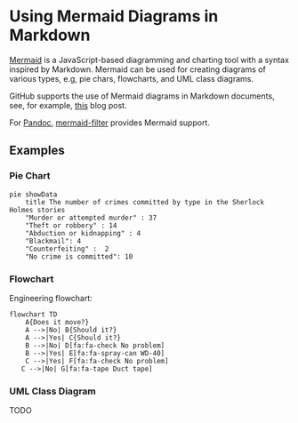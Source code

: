 Using Mermaid Diagrams in Markdown
==================================

[Mermaid](https://mermaid-js.github.io/mermaid/) is a JavaScript-based diagramming and charting tool with a syntax inspired by Markdown. Mermaid can be used for creating diagrams of various types, e.g, pie chars, flowcharts, and UML class diagrams.

GitHub supports the use of Mermaid diagrams in Markdown documents, see, for example, [this](https://github.blog/2022-02-14-include-diagrams-markdown-files-mermaid/) blog post.

For [Pandoc](https://github.com/raghur/mermaid-filter), [mermaid-filter](https://github.com/raghur/mermaid-filter) provides Mermaid support.

Examples
--------

### Pie Chart

```mermaid
pie showData
    title The number of crimes committed by type in the Sherlock Holmes stories
    "Murder or attempted murder" : 37
    "Theft or robbery" : 14
    "Abduction or kidnapping" : 4
    "Blackmail": 4
    "Counterfeiting" :  2
    "No crime is committed": 10
```

### Flowchart

Engineering flowchart:

```mermaid
flowchart TD
    A{Does it move?}
    A -->|No| B{Should it?}
    A -->|Yes| C{Should it?}
    B -->|No| D[fa:fa-check No problem]
    B -->|Yes| E[fa:fa-spray-can WD-40]
    C -->|Yes| F[fa:fa-check No problem]
   C -->|No| G[fa:fa-tape Duct tape]
```

### UML Class Diagram

TODO
